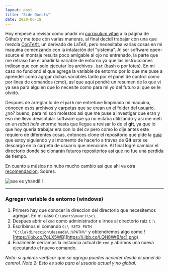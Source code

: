 ```yaml
---
layout: post
title: "Side Quests"
date: 2020-06-18
---
```

Hoy empecé a revisar como añadir mi [curriculum vitae](https://maumlz.github.io/cv) a la página de Github y me tope con varias maneras, al final decidí trabajar con una que mezcla [ConTeXt](https://wiki.contextgarden.net/Main_Page), un derivado de LaTeX, pero necesitaba varias cosas en mi maquina comenzando con la intalación del "sistema". Al ser software open-source el montaje resulta poco amigable al ojo no entrenado, la parte que me retraso fue el añadir la variable de entorno ya que las instrucciones indican que con solo ejecutar los archivos `.bat` (bash o por lotes). En mi caso no funcionó el que agrega la variable de entorno por lo que me puse a aprender como agrgar dichas variables tanto por el panel de control como por linea de comandos (cmd), así que aqui pondré un resumen de lo que vi ya sea para alguien que lo necesite como para mi yo del futuro al que se le olvidó.

Despues de arreglar lo de el `path` me entretuve limpinado mi maquina, conocen esos archivos y carpetas que se crean un el folder del usuario, ¿no? bueno, para mi son molestos asi que me puse a investigar que eran y eso me llevo desisntalar software que ya no estaba utilizando y asi me metí en un _rabitt hole_ enorme hasta que llegue a revisar lo de el **git**, ya que lo que hoy quería trabajar era con lo del cv pero como lo dije antes este requiero de diferentes cosas, entonces clone el repositorio que pide la [guía](https://practicalseries.com/1002-vcs/03-03-install.html) que estoy siguiendo y al momento de hacerlo a traves de **Git** este se descargó en la carpeta de usuario que mencioné. Al final logré cambiar el directorio donde se clonarán futuros repositorios asi que no fue una perdida de tiempo.

En cuanto a música no hubo mucho cambio asi que ahi va otra [recomendacion](https://youtu.be/V4-MZtpcsTU). Sobres.


![ese es yhandi!!!](https://i.redd.it/oaxqhemdw4n11.gif "ese es yhandi!!!")

* * *
### Agregar variable de entorno (windows)
1. Primero hay que conocer la direccion del directorio que necesitemos agregar. En mi caso `C:\users\mauri\sc\`
2. Despues abrir el `cmd` como administrador e irnos al directorio raiz `C:\`
3. Escribimos el comando `C:\ SETX PATH "C:\la\direccion\deseada\;%PATH%"` y obtendremos algo como ![https://ibb.co/7gLX5WB](https://i.ibb.co/LQH8WtB/sc1.png)
4. Finalmente cerramos la instancia actual de `cmd` y abrimos una nueva ejecutando el nuevo comando.

*Nota: si quieres verificar que se agrego puedes acceder desde el panel de control.*
*Nota 2: Esto es solo para el usuario actual y no global.*
